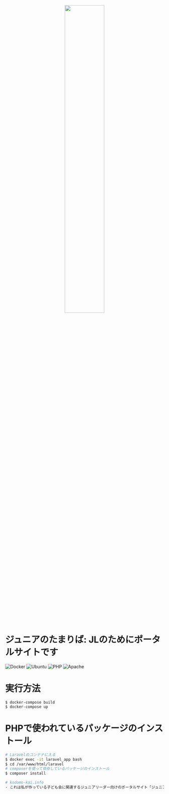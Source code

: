 <div align="center" style="font-family: Playfair Display, Georgia, Times New Roman, serif;
    font-size: 2.25rem;">
<img src="https://i.imgur.com/ih65qbK.png" width="50%">
</div>

# ジュニアのたまりば: JLのためにポータルサイトです
![Docker](https://shields.io/badge/Docker-white?style=flat&logo=docker)
![Ubuntu](https://shields.io/badge/Ubuntu-v20.04.1LTS-white?style=flat&logo=ubuntu)
![PHP](https://shields.io/badge/php-v7.3.26-blue?style=flat&logo=php)
![Apache](https://shields.io/badge/apache-v2.4.41-red?style=flat&logo=apache)

# 実行方法
```
$ docker-compose build
$ docker-compose up
```

# PHPで使われているパッケージのインストール
```sh
# Laravelのコンテナに入る
$ docker exec -it laravel_app bash
$ cd /var/www/html/laravel
# composerを使って依存しているパッケージのインストール
$ composer install

# kodomo-kai.info
- これは私が作っている子ども会に関連するジュニアリーダー向けのポータルサイト「ジュニアのたまりば」のソースコードになります

